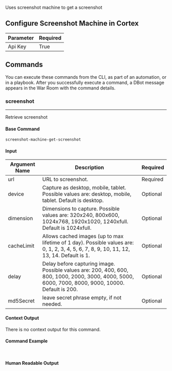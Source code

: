 Uses screenshot machine to get a screenshot

## Configure Screenshot Machine in Cortex


| **Parameter** | **Required** |
| --- | --- |
| Api Key | True |

## Commands

You can execute these commands from the CLI, as part of an automation, or in a playbook.
After you successfully execute a command, a DBot message appears in the War Room with the command details.

### screenshot

***
Retrieve screenshot


#### Base Command

`screenshot-machine-get-screenshot`

#### Input

| **Argument Name** | **Description** | **Required** |
| --- | --- | --- |
| url | URL to screenshot. | Required | 
| device | Capture as desktop, mobile, tablet. Possible values are: desktop, mobile, tablet. Default is desktop. | Optional | 
| dimension | Dimensions to capture. Possible values are: 320x240, 800x600, 1024x768, 1920x1020, 1240xfull. Default is 1024xfull. | Optional | 
| cacheLimit | Allows cached images (up to max lifetime of 1 day). Possible values are: 0, 1, 2, 3, 4, 5, 6, 7, 8, 9, 10, 11, 12, 13, 14. Default is 1. | Optional | 
| delay | Delay before capturing image. Possible values are: 200, 400, 600, 800, 1000, 2000, 3000, 4000, 5000, 6000, 7000, 8000, 9000, 10000. Default is 200. | Optional | 
| md5Secret | leave secret phrase empty, if not needed. | Optional | 


#### Context Output

There is no context output for this command.

#### Command Example

``` ```

#### Human Readable Output

